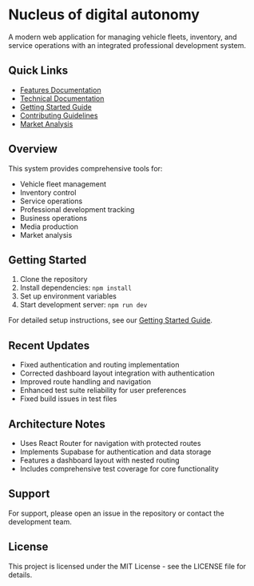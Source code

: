 
# Nucleus of digital autonomy

A modern web application for managing vehicle fleets, inventory, and service operations with an integrated professional development system.

## Quick Links

- [Features Documentation](./docs/FEATURES.md)
- [Technical Documentation](./docs/TECHNICAL.md)
- [Getting Started Guide](./docs/GETTING_STARTED.md)
- [Contributing Guidelines](./docs/CONTRIBUTING.md)
- [Market Analysis](./docs/MARKET_ANALYSIS.md)

## Overview

This system provides comprehensive tools for:
- Vehicle fleet management
- Inventory control
- Service operations
- Professional development tracking
- Business operations
- Media production
- Market analysis

## Getting Started

1. Clone the repository
2. Install dependencies: `npm install`
3. Set up environment variables
4. Start development server: `npm run dev`

For detailed setup instructions, see our [Getting Started Guide](./docs/GETTING_STARTED.md).

## Recent Updates

- Fixed authentication and routing implementation
- Corrected dashboard layout integration with authentication
- Improved route handling and navigation
- Enhanced test suite reliability for user preferences
- Fixed build issues in test files

## Architecture Notes

- Uses React Router for navigation with protected routes
- Implements Supabase for authentication and data storage
- Features a dashboard layout with nested routing
- Includes comprehensive test coverage for core functionality

## Support

For support, please open an issue in the repository or contact the development team.

## License

This project is licensed under the MIT License - see the LICENSE file for details.

